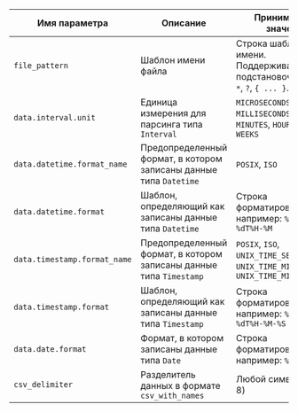 |Имя параметра|Описание|Принимаемые значения|
|----|----|---|
|`file_pattern`|Шаблон имени файла|Строка шаблона имени. Поддерживаются подстановочные знаки `*`, `?`, `{ ... }`.|
|`data.interval.unit`|Единица измерения для парсинга типа `Interval`|`MICROSECONDS`, `MILLISECONDS`, `SECONDS`, `MINUTES`, `HOURS`, `DAYS`, `WEEKS`|
|`data.datetime.format_name`|Предопределенный формат, в котором записаны данные типа `Datetime`|`POSIX`, `ISO`|
|`data.datetime.format`|Шаблон, определяющий как записаны данные типа `Datetime`|Строка форматирования, например: `%Y-%m-%dT%H-%M`|
|`data.timestamp.format_name`|Предопределенный формат, в котором записаны данные типа `Timestamp`|`POSIX`, `ISO`, `UNIX_TIME_SECONDS`, `UNIX_TIME_MILLISECONDS`, `UNIX_TIME_MICROSECONDS`|
|`data.timestamp.format`|Шаблон, определяющий как записаны данные типа `Timestamp`|Строка форматирования, например: `%Y-%m-%dT%H-%M-%S`|
|`data.date.format`|Формат, в котором записаны данные типа `Date`|Строка форматирования, например: `%Y-%m-%d`|
|`csv_delimiter`|Разделитель данных в формате `csv_with_names`|Любой символ (UTF-8)|
